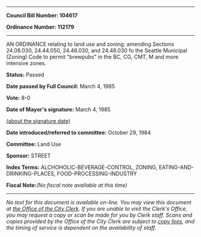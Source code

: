 

********

**Council Bill Number: 104617**
   
**Ordinance Number: 112179**
********

 AN ORDINANCE relating to land use and zoning; amending Sections 24.08.030, 24.44.050, 24.46.030, and 24.48.030 fo the Seattle Municipal (Zoning) Code to permit "brewpubs" in the BC, CG, CMT, M and more intensive zones.

**Status:** Passed
   
**Date passed by Full Council:** March 4, 1985
   
**Vote:** 8-0
   
**Date of Mayor's signature:** March 4, 1985
   
[(about the signature date)](/~public/approvaldate.htm)
   
   
   
**Date introduced/referred to committee:** October 29, 1984
   
**Committee:** Land Use
   
**Sponsor:** STREET
   
   
**Index Terms:** ALCHOHOLIC-BEVERAGE-CONTROL, ZONING, EATING-AND-DRINKING-PLACES, FOOD-PROCESSING-INDUSTRY

**Fiscal Note:**_(No fiscal note available at this time)_
********

_No text for this document is available on-line. You may view this document at [the Office of the City Clerk](http://www.seattle.gov/leg/clerk/contactUs.htm). If you are unable to visit the Clerk's Office, you may request a copy or scan be made for you by Clerk staff. Scans and copies provided by the Office of the City Clerk are subject to [copy fees](http://clerk.seattle.gov/~public/clerkfees.htm), and the timing of service is dependent on the availability of staff._

